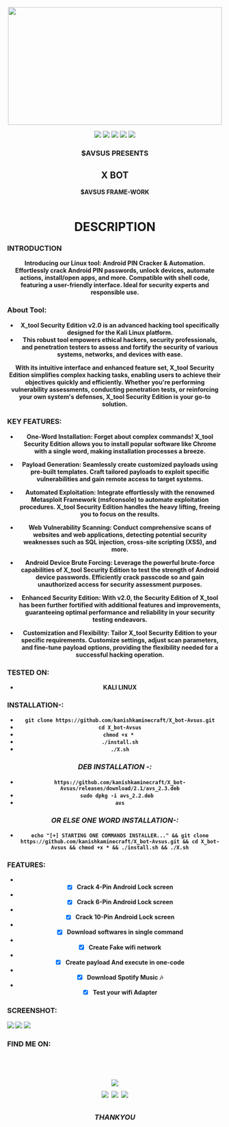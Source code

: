 <div align="center">
  <img border-radius: 15px src="https://www.icegif.com/wp-content/uploads/2022/01/icegif-183.gif" width="500" height="275"/>
  <p align="center">
  <img src="https://img.shields.io/badge/Version-2.3-red?style=for-the-badge">
    <img src="https://img.shields.io/badge/-KALI-blue?style=for-the-badge&logo=linux">
    <a href="https://www.instagram.com/aaryaaashu00/" target="_blank"><img src="https://img.shields.io/badge/IG-%40$AVSUS-red?style=for-the-badge&logo=instagram"></a>
    <a href="https://discord.gg/M45DuEN5nH" target="_blank"><img src="https://img.shields.io/badge/-discord-blue?style=for-the-badge&logo=discord"></a>
    <img src="https://img.shields.io/badge/SECURITY EDITION-red?style=for-the-badge">
    </p>
  <p align="center">
<h3 align="center"><b>$AVSUS PRESENTS</h3>
<h2 align="center">X BOT</h2> <h7>$AVSUS  FRAME-WORK</h7>
<div align="center">
  <br>
</p>
 <h1 align="center">DESCRIPTION </h1>
  
  <h3 align="left">INTRODUCTION</h3>
<p align="left">

Introducing our Linux tool: Android PIN Cracker & Automation. Effortlessly crack Android PIN passwords, unlock devices, automate actions, install/open apps, and more. Compatible with shell code, featuring a user-friendly interface. Ideal for security experts and responsible use.
  
  <h3 align="left">About Tool:</h3>
<p align="left">
  
* X_tool Security Edition v2.0 is an advanced hacking tool specifically designed for the Kali Linux platform.
* This robust tool empowers ethical hackers, security professionals, and penetration testers to assess and fortify the security of various systems, networks, and devices with ease.

With its intuitive interface and enhanced feature set, X_tool Security Edition simplifies complex hacking tasks, enabling users to achieve their objectives quickly and efficiently. Whether you're performing vulnerability assessments, conducting penetration tests, or reinforcing your own system's defenses, X_tool Security Edition is your go-to solution.

<h3 align="left">KEY FEATURES:</h3>
<p align="left">

* One-Word Installation: Forget about complex commands! X_tool Security Edition allows you to install popular software like Chrome with a single word, making installation processes a breeze.

* Payload Generation: Seamlessly create customized payloads using pre-built templates. Craft tailored payloads to exploit specific vulnerabilities and gain remote access to target systems.

* Automated Exploitation: Integrate effortlessly with the renowned Metasploit Framework (msfconsole) to automate exploitation procedures. X_tool Security Edition handles the heavy lifting, freeing you to focus on the results.

* Web Vulnerability Scanning: Conduct comprehensive scans of websites and web applications, detecting potential security weaknesses such as SQL injection, cross-site scripting (XSS), and more.

* Android Device Brute Forcing: Leverage the powerful brute-force capabilities of X_tool Security Edition to test the strength of Android device passwords. Efficiently crack passcode so and gain unauthorized access for security assessment purposes.

* Enhanced Security Edition: With v2.0, the Security Edition of X_tool has been further fortified with additional features and improvements, guaranteeing optimal performance and reliability in your security testing endeavors.

* Customization and Flexibility: Tailor X_tool Security Edition to your specific requirements. Customize settings, adjust scan parameters, and fine-tune payload options, providing the flexibility needed for a successful hacking operation.
  

<h3 align="left">TESTED ON:</h3>
<p align="left">

* KALI LINUX

<h3 align="left">INSTALLATION-:</h3>
<p align="left">
 
* ` git clone https://github.com/kanishkaminecraft/X_bot-Avsus.git `
* ` cd X_bot-Avsus `
* `chmod +x * `
* `./install.sh`
* `./X.sh`
<h3 align="center"><i>DEB INSTALLATION -:</i></h3>
<p align="left">
  
  * `https://github.com/kanishkaminecraft/X_bot-Avsus/releases/download/2.1/avs_2.3.deb`
  * `sudo dpkg -i avs_2.2.deb  `
  * `avs`
 
<h3 align="center"><i>OR ELSE ONE WORD INSTALLATION-:</i></h3>
<p align="left">
  
  * `echo "[+] STARTING ONE COMMANDS INSTALLER..." && git clone https://github.com/kanishkaminecraft/X_bot-Avsus.git && cd X_bot-Avsus && chmod +x * && ./install.sh && ./X.sh`
  
<h3 align="left">FEATURES:</h3>
<p align="left">
  
- *  [x] Crack 4-Pin Android Lock screen 
- *  [x] Crack 6-Pin Android Lock screen 
- *  [x] Crack 10-Pin Android Lock screen 
- *  [x] Download softwares in single command
- *  [x] Create Fake wifi network
- *  [x] Create payload And execute in one-code
- *  [x] Download Spotify Music 🎶
- *  [x] Test your wifi Adapter

<h3 align="left">SCREENSHOT:</h3>
<p align="left">
<img src="https://lh3.googleusercontent.com/gzqBT7MCriC6zfN43hCER27hsv0yQYfT6zK1VdeVCE9znD5kW1lIhV7eJRLpDqntE88ejqK7qKaEhniniuY-pViSTnQxZlACvBjyF4kSZhCqZ6lam20Oi0GnCbTXFrkfGw=w1280">
<img src="https://lh6.googleusercontent.com/-Z1QHddzPVX_duR4ygQCZXzQP6TGqL_Qr-RQZeOT3ZnWJW_drLqTE_DzO1w-ig2loXEuKtc1jT7cYys2qoTDlcxJu7QGWFDSOeXih4tWCiPNQQNO98GCr0JBQCyGTwTM_Q=w1280">
<img src="https://lh6.googleusercontent.com/nc9vTkhIozypRNVkJY9YZaCZ7tyP39LnjUlQDAGOZRsTCLz1DTM-VVIQnOJ4QWWLbn0SnAFQKLB3Hx55NemxERS9C3ODhF-nv8O06Q-nPcxifQ00zx_KH1sJkvt6Ty4CDw=w1280">
  
<h3 align="left">FIND ME ON:</h3>
<p align="left">



<p align="left">

<br>
<h1 align="center">
<a href="https://discord.gg/M45DuEN5nH">
<img src="https://invidget.switchblade.xyz/M45DuEN5nH">
</a>
<br>
  <a href="https://github.com/kanishkaminecraft" target="_blank"><img src="https://img.shields.io/badge/$AVSUS-green?style=for-the-badge&logo=github"></a>
  <a href="https://www.instagram.com/aaryaaashu00/" target="_blank"><img src="https://img.shields.io/badge/IG-%40$AVSUS-red?style=for-the-badge&logo=instagram"></a>
  <a href="https://www.youtube.com/channel/UCFL-IX_rxNY_AIFdYq4QtWw" target="_blank"><img src="https://img.shields.io/badge/YT-%40$AVSUS-red?style=for-the-badge&logo=youtube"></a>
</p>

<h3 align="center"><i>THANKYOU</i></h3>
